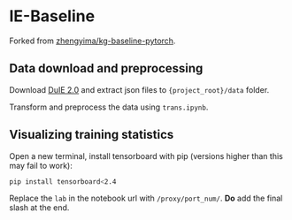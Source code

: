 # IE-Baseline

Forked from [zhengyima/kg-baseline-pytorch](https://github.com/zhengyima/kg-baseline-pytorch).

## Data download and preprocessing

Download [DuIE 2.0](https://dataset-bj.cdn.bcebos.com/qianyan/DuIE_2_0.zip) and extract json files to `{project_root}/data` folder.

Transform and preprocess the data using `trans.ipynb`.

## Visualizing training statistics

Open a new terminal, install tensorboard with pip (versions higher than this may fail to work):

```bash
pip install tensorboard<2.4
```

Replace the `lab` in the notebook url with `/proxy/port_num/`. **Do** add the final slash at the end.